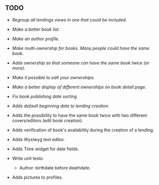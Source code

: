 TODO
---

* *Regroup all lendings views in one that could be included.*

* *Make a better book list.*

* *Make an author profile.*

* *Make multi-ownership for books. Many people could have the same book.*

* *Adds ownership so that someone can have the same book twice (or more).*

* *Make it possible to edit your ownerships.*

* *Make a better display of different ownerships on book detail page.*

* *Fix book publishing date sorting*

* *Adds default beginning date to lending creation.*

* Adds the possibility to have the same book twice with two different covers/editors (edit book creation).

* Adds verification of book's availability during the creation of a lending.

* Adds Wysiwyg text editor.

* Adds Time widget for date fields.

* Write unit tests:
	
	* Author: birthdate before deathdate.
	
* Adds pictures to profiles.